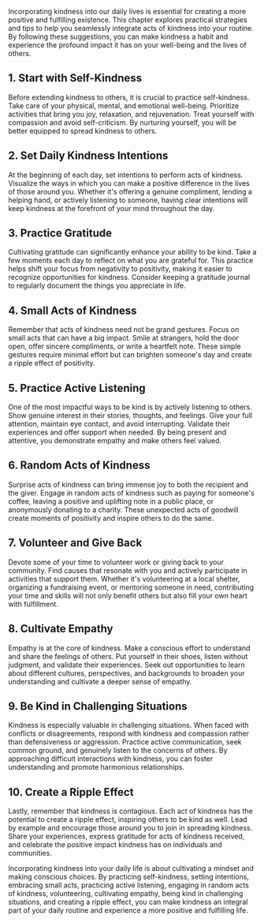 
Incorporating kindness into our daily lives is essential for creating a more positive and fulfilling existence. This chapter explores practical strategies and tips to help you seamlessly integrate acts of kindness into your routine. By following these suggestions, you can make kindness a habit and experience the profound impact it has on your well-being and the lives of others.

1\. Start with Self-Kindness
---------------------------

Before extending kindness to others, it is crucial to practice self-kindness. Take care of your physical, mental, and emotional well-being. Prioritize activities that bring you joy, relaxation, and rejuvenation. Treat yourself with compassion and avoid self-criticism. By nurturing yourself, you will be better equipped to spread kindness to others.

2\. Set Daily Kindness Intentions
--------------------------------

At the beginning of each day, set intentions to perform acts of kindness. Visualize the ways in which you can make a positive difference in the lives of those around you. Whether it's offering a genuine compliment, lending a helping hand, or actively listening to someone, having clear intentions will keep kindness at the forefront of your mind throughout the day.

3\. Practice Gratitude
---------------------

Cultivating gratitude can significantly enhance your ability to be kind. Take a few moments each day to reflect on what you are grateful for. This practice helps shift your focus from negativity to positivity, making it easier to recognize opportunities for kindness. Consider keeping a gratitude journal to regularly document the things you appreciate in life.

4\. Small Acts of Kindness
-------------------------

Remember that acts of kindness need not be grand gestures. Focus on small acts that can have a big impact. Smile at strangers, hold the door open, offer sincere compliments, or write a heartfelt note. These simple gestures require minimal effort but can brighten someone's day and create a ripple effect of positivity.

5\. Practice Active Listening
----------------------------

One of the most impactful ways to be kind is by actively listening to others. Show genuine interest in their stories, thoughts, and feelings. Give your full attention, maintain eye contact, and avoid interrupting. Validate their experiences and offer support when needed. By being present and attentive, you demonstrate empathy and make others feel valued.

6\. Random Acts of Kindness
--------------------------

Surprise acts of kindness can bring immense joy to both the recipient and the giver. Engage in random acts of kindness such as paying for someone's coffee, leaving a positive and uplifting note in a public place, or anonymously donating to a charity. These unexpected acts of goodwill create moments of positivity and inspire others to do the same.

7\. Volunteer and Give Back
--------------------------

Devote some of your time to volunteer work or giving back to your community. Find causes that resonate with you and actively participate in activities that support them. Whether it's volunteering at a local shelter, organizing a fundraising event, or mentoring someone in need, contributing your time and skills will not only benefit others but also fill your own heart with fulfillment.

8\. Cultivate Empathy
--------------------

Empathy is at the core of kindness. Make a conscious effort to understand and share the feelings of others. Put yourself in their shoes, listen without judgment, and validate their experiences. Seek out opportunities to learn about different cultures, perspectives, and backgrounds to broaden your understanding and cultivate a deeper sense of empathy.

9\. Be Kind in Challenging Situations
------------------------------------

Kindness is especially valuable in challenging situations. When faced with conflicts or disagreements, respond with kindness and compassion rather than defensiveness or aggression. Practice active communication, seek common ground, and genuinely listen to the concerns of others. By approaching difficult interactions with kindness, you can foster understanding and promote harmonious relationships.

10\. Create a Ripple Effect
--------------------------

Lastly, remember that kindness is contagious. Each act of kindness has the potential to create a ripple effect, inspiring others to be kind as well. Lead by example and encourage those around you to join in spreading kindness. Share your experiences, express gratitude for acts of kindness received, and celebrate the positive impact kindness has on individuals and communities.

Incorporating kindness into your daily life is about cultivating a mindset and making conscious choices. By practicing self-kindness, setting intentions, embracing small acts, practicing active listening, engaging in random acts of kindness, volunteering, cultivating empathy, being kind in challenging situations, and creating a ripple effect, you can make kindness an integral part of your daily routine and experience a more positive and fulfilling life.
